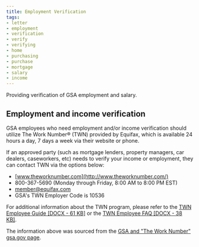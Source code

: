 ```yaml
---
title: Employment Verification
tags:
- letter
- employment
- verification
- verify
- verifying
- home
- purchasing
- purchase
- mortgage
- salary
- income
---
```


Providing verification of GSA employment and salary.

## Employment and income verification

GSA employees who need employment and/or income verification should utilize The Work Number® (TWN) provided by Equifax, which is available 24 hours a day, 7 days a week via their website or phone.  

If an approved party (such as mortgage lenders, property managers, car dealers, caseworkers, etc) needs to verify your income or employment, they can contact TWN via the options below:

  * [www.theworknumber.com](http://www.theworknumber.com/)
  * 800-367-5690 (Monday through Friday, 8:00 AM to 8:00 PM EST)
  * member@equifax.com
  * GSA's TWN Employer Code is 10536

For additional information about the TWN program, please refer to the [TWN Employee Guide [DOCX - 61 KB]](https://www.gsa.gov/cdnstatic/Employee_Guide_to_The_Work_Number_GSA.docx) or the [TWN Employee FAQ [DOCX - 38 KB]](https://www.gsa.gov/cdnstatic/Employee_FAQ_GSA.docx).

The information above was sourced from the [GSA and "The Work Number" gsa.gov page](https://www.gsa.gov/buying-selling/purchasing-programs/shared-services/payroll-shared-services/gsa-and-the-work-number).
